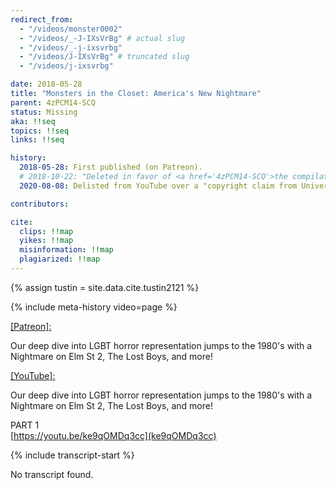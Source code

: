 ```yaml
---
redirect_from:
  - "/videos/monster0002"
  - "/videos/_-J-IXsVrBg" # actual slug
  - "/videos/_-j-ixsvrbg"
  - "/videos/J-IXsVrBg" # truncated slug
  - "/videos/j-ixsvrbg"

date: 2018-05-28
title: "Monsters in the Closet: America's New Nightmare"
parent: 4zPCM14-SCQ
status: Missing
aka: !!seq
topics: !!seq
links: !!seq

history:
  2018-05-28: First published (on Patreon).
  # 2018-10-22: "Deleted in favor of <a href='4zPCM14-SCQ'>the compilation video.</a>"
  2020-08-08: Delisted from YouTube over a "copyright claim from Universal".

contributors:

cite:
  clips: !!map
  yikes: !!map
  misinformation: !!map
  plagiarized: !!map
---
```

{% assign tustin = site.data.cite.tustin2121 %}

<compare>
{% include meta-history video=page %}
<credits class="desc">

<u>[Patreon]:</u>

Our deep dive into LGBT horror representation jumps to the 1980's with a Nightmare on Elm St 2, The Lost Boys, and more!

<u>[YouTube]:</u>

Our deep dive into LGBT horror representation jumps to the 1980's with a Nightmare on Elm St 2, The Lost Boys, and more!

PART 1  
[https://youtu.be/ke9qOMDq3cc](ke9qOMDq3cc)

</credits>
</compare>

{% include transcript-start %}

No transcript found.